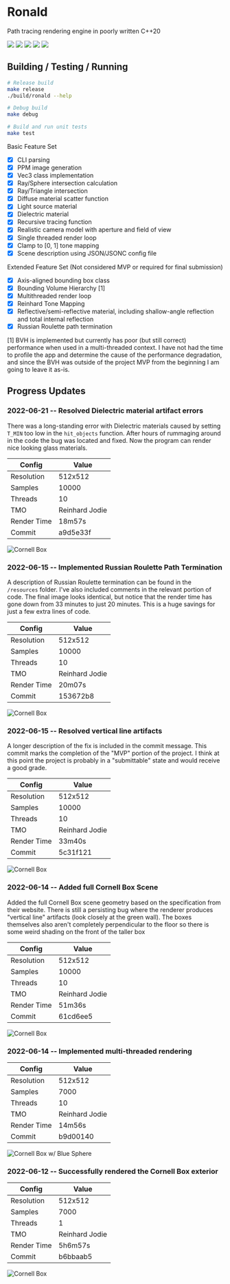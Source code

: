 # Ronald

Path tracing rendering engine in poorly written C++20

![](./img/spheres.png)
![](./img/spheres-2.png)
![](./img/suzanne_glass.png)
![](./img/dof.png)
![](./img/convergence/cornell-45000.png)

## Building / Testing / Running

```bash
# Release build
make release
./build/ronald --help

# Debug build
make debug

# Build and run unit tests
make test
```

Basic Feature Set

- [x] CLI parsing
- [x] PPM image generation
- [x] Vec3 class implementation
- [x] Ray/Sphere intersection calculation
- [x] Ray/Triangle intersection
- [x] Diffuse material scatter function
- [x] Light source material
- [x] Dielectric material
- [x] Recursive tracing function
- [x] Realistic camera model with aperture and field of view
- [x] Single threaded render loop
- [x] Clamp to [0, 1] tone mapping
- [x] Scene description using JSON/JSONC config file

Extended Feature Set (Not considered MVP or required for final submission)

- [x] Axis-aligned bounding box class
- [x] Bounding Volume Hierarchy [1]
- [x] Multithreaded render loop
- [x] Reinhard Tone Mapping
- [x] Reflective/semi-reflective material, including shallow-angle reflection and total
      internal reflection
- [x] Russian Roulette path termination

[1] BVH is implemented but currently has poor (but still correct) performance when used
in a multi-threaded context. I have not had the time to profile the app and determine the
cause of the performance degradation, and since the BVH was outside of the project MVP
from the beginning I am going to leave it as-is.

## Progress Updates

### 2022-06-21 -- Resolved Dielectric material artifact errors

There was a long-standing error with Dielectric materials caused by setting `T_MIN` too
low in the `hit_objects` function. After hours of rummaging around in the code the bug
was located and fixed. Now the program can render nice looking glass materials.

| Config      | Value          |
| ----------- | -------------- |
| Resolution  | 512x512        |
| Samples     | 10000          |
| Threads     | 10             |
| TMO         | Reinhard Jodie |
| Render Time | 18m57s         |
| Commit      | a9d5e33f       |

![Cornell Box](./img/cornell_glass_sphere.png "Cornell Box")

### 2022-06-15 -- Implemented Russian Roulette Path Termination

A description of Russian Roulette termination can be found in the `/resources` folder.
I've also included comments in the relevant portion of code. The final image looks
identical, but notice that the render time has gone down from 33 minutes to just 20
minutes. This is a huge savings for just a few extra lines of code.

| Config      | Value          |
| ----------- | -------------- |
| Resolution  | 512x512        |
| Samples     | 10000          |
| Threads     | 10             |
| TMO         | Reinhard Jodie |
| Render Time | 20m07s         |
| Commit      | 153672b8       |

![Cornell Box](./img/cornell_3.png "Cornell Box")

### 2022-06-15 -- Resolved vertical line artifacts

A longer description of the fix is included in the commit message. This commit marks the
completion of the "MVP" portion of the project. I think at this point the project is
probably in a "submittable" state and would receive a good grade.

| Config      | Value          |
| ----------- | -------------- |
| Resolution  | 512x512        |
| Samples     | 10000          |
| Threads     | 10             |
| TMO         | Reinhard Jodie |
| Render Time | 33m40s         |
| Commit      | 5c31f121       |

![Cornell Box](./img/cornell_2.png "Cornell Box")

### 2022-06-14 -- Added full Cornell Box Scene

Added the full Cornell Box scene geometry based on the specification from their website.
There is still a persisting bug where the renderer produces "vertical line" artifacts
(look closely at the green wall). The boxes themselves also aren't completely
perpendicular to the floor so there is some weird shading on the front of the taller box

| Config      | Value          |
| ----------- | -------------- |
| Resolution  | 512x512        |
| Samples     | 10000          |
| Threads     | 10             |
| TMO         | Reinhard Jodie |
| Render Time | 51m36s         |
| Commit      | 61cd6ee5       |

![Cornell Box](./img/cornell_1.png "Cornell Box")

### 2022-06-14 -- Implemented multi-threaded rendering

| Config      | Value          |
| ----------- | -------------- |
| Resolution  | 512x512        |
| Samples     | 7000           |
| Threads     | 10             |
| TMO         | Reinhard Jodie |
| Render Time | 14m56s         |
| Commit      | b9d00140       |

![Cornell Box w/ Blue Sphere](./img/blue_ball.png "Cornell Box w/ Blue Sphere")

### 2022-06-12 -- Successfully rendered the Cornell Box exterior

| Config      | Value          |
| ----------- | -------------- |
| Resolution  | 512x512        |
| Samples     | 7000           |
| Threads     | 1              |
| TMO         | Reinhard Jodie |
| Render Time | 5h6m57s        |
| Commit      | b6bbaab5       |

![Cornell Box](./img/cornell_no_boxes.png "Cornell Box")
